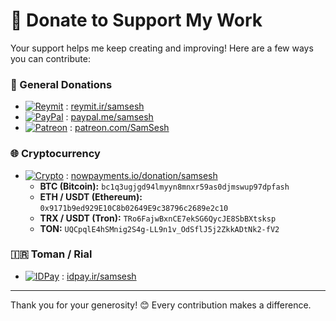 # 💸 Donate to Support My Work

Your support helps me keep creating and improving! Here are a few ways you can contribute:

### 🔗 General Donations
* [![Reymit](https://img.shields.io/badge/Reymit-Donate-purple.svg)](https://reymit.ir/samsesh) : [reymit.ir/samsesh](https://reymit.ir/samsesh)
* [![PayPal](https://img.shields.io/badge/PayPal-Donate-blue.svg)](https://paypal.me/samsesh) : [paypal.me/samsesh](https://paypal.me/samsesh)
* [![Patreon](https://img.shields.io/badge/Patreon-Subscribe-red.svg)](https://www.patreon.com/SamSesh) : [patreon.com/SamSesh](https://www.patreon.com/SamSesh)

### 🌐 Cryptocurrency
* [![Crypto](https://img.shields.io/badge/Cryptocurrency-Donate-yellow.svg)](https://nowpayments.io/donation/samsesh) : [nowpayments.io/donation/samsesh](https://nowpayments.io/donation/samsesh)
  - **BTC (Bitcoin):** `bc1q3ugjgd94lmyyn8mnxr59as0djmswup97dpfash`
  - **ETH / USDT (Ethereum):** `0x9171b9ed929E10C8b02649E9c38796c2689e2c10`
  - **TRX / USDT (Tron):** `TRo6FajwBxnCE7ekSG6QycJE8SbBXtsksp`
  - **TON:** `UQCpqlE4hSMnig2S4g-LL9n1v_OdSflJ5j2ZkkADtNk2-fV2`
### 🇮🇷 Toman / Rial
* [![IDPay](https://img.shields.io/badge/IDPay-Donate-blue.svg)](https://idpay.ir/samsesh) : [idpay.ir/samsesh](https://idpay.ir/samsesh)

---

Thank you for your generosity! 😊 Every contribution makes a difference.

